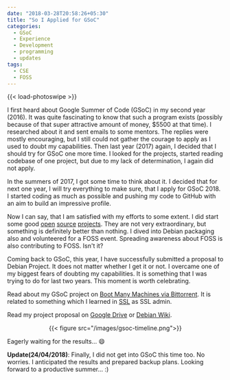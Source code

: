 ```yaml
---
date: "2018-03-28T20:58:26+05:30"
title: "So I Applied for GSoC"
categories:
  - GSoC
  - Experience
  - Development
  - programming
  - updates
tags:
  - CSE
  - FOSS
---
```


{{< load-photoswipe >}}

I first heard about Google Summer of Code (GSoC) in my second year (2016). It was quite fascinating to know that such a program exists (possibly because of that super attractive amount of money, $5500 at that time). I researched about it and sent emails to some mentors. The replies were mostly encouraging, but I still could not gather the courage to apply as I used to doubt my capabilities. Then last year (2017) again, I decided that I should try for GSoC one more time. I looked for the projects, started reading codebase of one project, but due to my lack of determination, I again did not apply.

In the summers of 2017, I got some time to think about it. I decided that for next one year, I will try everything to make sure, that I apply for GSoC 2018. I started coding as much as possible and pushing my code to GitHub with an aim to build an impressive profile.

Now I can say, that I am satisfied with my efforts to some extent. I did start some good [open](https://github.com/yashhere/BeautifyMP3) [source](https://github.com/yashhere/ConMan) [projects](https://github.com/yashhere/Goofy). They are not very extraordinary, but something is definitely better than nothing. I dived into Debian packaging also and volunteered for a FOSS event. Spreading awareness about FOSS is also contributing to FOSS. Isn't it?

Coming back to GSoC, this year, I have successfully submitted a proposal to Debian Project. It does not matter whether I get it or not. I overcame one of my biggest fears of doubting my capabilities. It is something that I was trying to do for last two years. This moment is worth celebrating.

Read about my GSoC project on [Boot Many Machines via Bittorrent](https://wiki.debian.org/SummerOfCode2018/Projects#SummerOfCode2018.2FProjects.2FBootTorrent.Boot_many_machines_via_bittorrent). It is related to something which I learned in [SSL](http://athena.nitc.ac.in/) as SSL admin.

Read my project proposal on [Google Drive](https://docs.google.com/document/d/1N7wcc6rwFuauTS-jH2JuLDnZIX0w79AzTPSvSJU3PtA/edit?usp=sharing) or [Debian Wiki](https://wiki.debian.org/YashAgarwal/GSoCProposal).

<center>{{< figure src="/images/gsoc-timeline.png">}}</center>
<!-- ![GSoC Timeline](/images/gsoc-timeline.png) -->

Eagerly waiting for the results... :smile:

**Update(24/04/2018)**: Finally, I did not get into GSoC this time too. No worries. I anticipated the results and prepared backup plans. Looking forward to a productive summer... :) 
